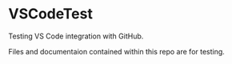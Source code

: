 # VSCodeTest
Testing VS Code integration with GitHub.

Files and documentaion contained within this repo are for testing. 
